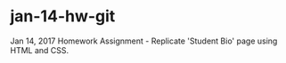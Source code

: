 # jan-14-hw-git
Jan 14, 2017 Homework Assignment - Replicate 'Student Bio' page using HTML and CSS.
